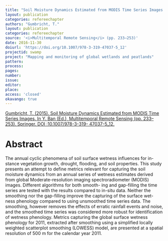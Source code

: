 ```yaml
---
title: "Soil Moisture Dynamics Estimated from MODIS Time Series Images."
layout: publication
categories: refereechapter
authors: "Gumbricht, T."
layout: publication
categories: refereechapter
source: '<i>Multitemporal Remote Sensing</i> (pp. 233–253)'
date: 2016-11-30
doiurl: 'https://doi.org/10.1007/978-3-319-47037-5_12'
projectid: swamp
project: "Mapping and monitoring of global wetlands and peatlands"
pattern:
process:
pages:
number:
issue:
editor:
place:
access: 'closed'
okavango: true
---
```


[Gumbricht, T. (2015). Soil Moisture Dynamics Estimated from MODIS Time Series Images. In Y. Ban (Ed.), Multitemporal Remote Sensing (pp. 233–253). Springer. DOI :10.1007/978-3-319- 47037-5_12.](https://doi.org/10.1007/978-3-319-47037-5_12)

<h1 class='foot-description'>Abstract</h1>
The annual cyclic phenomena of soil surface wetness influences for in- stance vegetation growth, drought, flooding, and soil properties. This study presents an attempt to define metrics relevant for capturing the soil moisture dynamics from an annual series of wetness estimates derived from global Moderate-resolution imaging spectroradiometer (MODIS) images. Different algorithms for both smooth- ing and gap-filling the time series are tested with the results compared to in-situ data. Neither the smoothing nor the gap-filling improve the capturing of the surface wet- ness phenology compared to using unsmoothed time series data. The smoothing, however removes the effects of erratic rainfall events and noise, and the smoothed time series was considered more robust for identification of wetness phenology. Metrics capturing the global surface wetness phenology for 2011, extracted after smoothing using a simplified locally weighted scatterplot smoothing (LOWESS) model, are presented at a spatial resolution of 500 m for the calendar year 2011.
